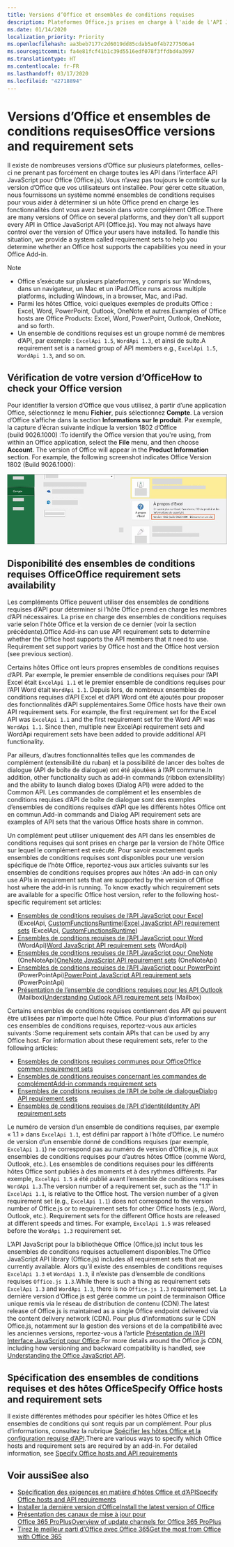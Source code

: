 ```yaml
---
title: Versions d’Office et ensembles de conditions requises
description: Plateformes Office.js prises en charge à l'aide de l'API JavaScript
ms.date: 01/14/2020
localization_priority: Priority
ms.openlocfilehash: aa3beb7177c2d6019dd85cdab5a0f4b7277506a4
ms.sourcegitcommit: fa4e81fcf41b1c39d5516edf078f3ffdbd4a3997
ms.translationtype: HT
ms.contentlocale: fr-FR
ms.lasthandoff: 03/17/2020
ms.locfileid: "42718894"
---
```

# <a name="office-versions-and-requirement-sets"></a><span data-ttu-id="8bf54-103">Versions d’Office et ensembles de conditions requises</span><span class="sxs-lookup"><span data-stu-id="8bf54-103">Office versions and requirement sets</span></span>

<span data-ttu-id="8bf54-p101">Il existe de nombreuses versions d’Office sur plusieurs plateformes, celles-ci ne prenant pas forcément en charge toutes les API dans l’interface API JavaScript pour Office (Office.js). Vous n’avez pas toujours le contrôle sur la version d’Office que vos utilisateurs ont installée.  Pour gérer cette situation, nous fournissons un système nommé ensembles de conditions requises pour vous aider à déterminer si un hôte Office prend en charge les fonctionnalités dont vous avez besoin dans votre complément Office.</span><span class="sxs-lookup"><span data-stu-id="8bf54-p101">There are many versions of Office on several platforms, and they don't all support every API in Office JavaScript API (Office.js). You may not always have control over the version of Office your users have installed.  To handle this situation, we provide a system called requirement sets to help you determine whether an Office host supports the capabilities you need in your Office Add-in.</span></span> 

> [!NOTE]
> - <span data-ttu-id="8bf54-107">Office s’exécute sur plusieurs plateformes, y compris sur Windows, dans un navigateur, un Mac et un iPad.</span><span class="sxs-lookup"><span data-stu-id="8bf54-107">Office runs across multiple platforms, including Windows, in a browser, Mac, and iPad.</span></span>
> - <span data-ttu-id="8bf54-108">Parmi les hôtes Office, voici quelques exemples de produits Office : Excel, Word, PowerPoint, Outlook, OneNote et autres.</span><span class="sxs-lookup"><span data-stu-id="8bf54-108">Examples of Office hosts are Office Products: Excel, Word, PowerPoint, Outlook, OneNote, and so forth.</span></span>  
> - <span data-ttu-id="8bf54-109">Un ensemble de conditions requises est un groupe nommé de membres d’API, par exemple : `ExcelApi 1.5`, `WordApi 1.3`, et ainsi de suite.</span><span class="sxs-lookup"><span data-stu-id="8bf54-109">A requirement set is a named group of API members e.g., `ExcelApi 1.5`, `WordApi 1.3`, and so on.</span></span>  

## <a name="how-to-check-your-office-version"></a><span data-ttu-id="8bf54-110">Vérification de votre version d’Office</span><span class="sxs-lookup"><span data-stu-id="8bf54-110">How to check your Office version</span></span>

<span data-ttu-id="8bf54-p102">Pour identifier la version d’Office que vous utilisez, à partir d’une application Office, sélectionnez le menu **Fichier**, puis sélectionnez **Compte**. La version d’Office s’affiche dans la section **Informations sur le produit**. Par exemple, la capture d’écran suivante indique la version 1802 d’Office (build 9026.1000) :</span><span class="sxs-lookup"><span data-stu-id="8bf54-p102">To identify the Office version that you're using, from within an Office application, select the **File** menu, and then choose **Account**. The version of Office will appear in the **Product Information** section. For example, the following screenshot indicates Office Version 1802 (Build 9026.1000):</span></span>

![Vérification de votre version d’Office](../images/office-version.png)

## <a name="office-requirement-sets-availability"></a><span data-ttu-id="8bf54-115">Disponibilité des ensembles de conditions requises Office</span><span class="sxs-lookup"><span data-stu-id="8bf54-115">Office requirement sets availability</span></span>

<span data-ttu-id="8bf54-p103">Les compléments Office peuvent utiliser des ensembles de conditions requises d’API pour déterminer si l’hôte Office prend en charge les membres d’API nécessaires. La prise en charge des ensembles de conditions requises varie selon l’hôte Office et la version de ce dernier (voir la section précédente).</span><span class="sxs-lookup"><span data-stu-id="8bf54-p103">Office Add-ins can use API requirement sets to determine whether the Office host supports the API members that it need to use. Requirement set support varies by Office host and the Office host version (see previous section).</span></span>

<span data-ttu-id="8bf54-p104">Certains hôtes Office ont leurs propres ensembles de conditions requises d’API. Par exemple, le premier ensemble de conditions requises pour l’API Excel était `ExcelApi 1.1` et le premier ensemble de conditions requises pour l’API Word était `WordApi 1.1`. Depuis lors, de nombreux ensembles de conditions requises d’API Excel et d’API Word ont été ajoutés pour proposer des fonctionnalités d’API supplémentaires.</span><span class="sxs-lookup"><span data-stu-id="8bf54-p104">Some Office hosts have their own API requirement sets. For example, the first requirement set for the Excel API was `ExcelApi 1.1` and the first requirement set for the Word API was `WordApi 1.1`. Since then, multiple new ExcelApi requirement sets and WordApi requirement sets have been added to provide additional API functionality.</span></span>

<span data-ttu-id="8bf54-121">Par ailleurs, d’autres fonctionnalités telles que les commandes de complément (extensibilité du ruban) et la possibilité de lancer des boîtes de dialogue (API de boîte de dialogue) ont été ajoutées à l’API commune.</span><span class="sxs-lookup"><span data-stu-id="8bf54-121">In addition, other functionality such as add-in commands (ribbon extensibility) and the ability to launch dialog boxes (Dialog API) were added to the Common API.</span></span> <span data-ttu-id="8bf54-122">Les commandes de complément et les ensembles de conditions requises d’API de boîte de dialogue sont des exemples d’ensembles de conditions requises d’API que les différents hôtes Office ont en commun.</span><span class="sxs-lookup"><span data-stu-id="8bf54-122">Add-in commands and Dialog API requirement sets are examples of API sets that the various Office hosts share in common.</span></span>

<span data-ttu-id="8bf54-p106">Un complément peut utiliser uniquement des API dans les ensembles de conditions requises qui sont prises en charge par la version de l’hôte Office sur lequel le complément est exécuté. Pour savoir exactement quels ensembles de conditions requises sont disponibles pour une version spécifique de l’hôte Office, reportez-vous aux articles suivants sur les ensembles de conditions requises propres aux hôtes :</span><span class="sxs-lookup"><span data-stu-id="8bf54-p106">An add-in can only use APIs in requirement sets that are supported by the version of Office host where the add-in is running. To know exactly which requirement sets are available for a specific Office host version, refer to the following host-specific requirement set articles:</span></span>

- <span data-ttu-id="8bf54-125">[Ensembles de conditions requises de l’API JavaScript pour Excel](../reference/requirement-sets/excel-api-requirement-sets.md) (ExcelApi, [CustomFunctionsRuntime](../excel/custom-functions-architecture.md))</span><span class="sxs-lookup"><span data-stu-id="8bf54-125">[Excel JavaScript API requirement sets](../reference/requirement-sets/excel-api-requirement-sets.md) (ExcelApi, [CustomFunctionsRuntime](../excel/custom-functions-architecture.md))</span></span>
- <span data-ttu-id="8bf54-126">[Ensembles de conditions requises de l’API JavaScript pour Word](../reference/requirement-sets/word-api-requirement-sets.md) (WordApi)</span><span class="sxs-lookup"><span data-stu-id="8bf54-126">[Word JavaScript API requirement sets](../reference/requirement-sets/word-api-requirement-sets.md) (WordApi)</span></span>
- <span data-ttu-id="8bf54-127">[Ensembles de conditions requises de l’API JavaScript pour OneNote](../reference/requirement-sets/onenote-api-requirement-sets.md) (OneNoteApi)</span><span class="sxs-lookup"><span data-stu-id="8bf54-127">[OneNote JavaScript API requirement sets](../reference/requirement-sets/onenote-api-requirement-sets.md) (OneNoteApi)</span></span>
- <span data-ttu-id="8bf54-128">[Ensembles de conditions requises de l’API JavaScript pour PowerPoint](../reference/requirement-sets/powerpoint-api-requirement-sets.md) (PowerPointApi)</span><span class="sxs-lookup"><span data-stu-id="8bf54-128">[PowerPoint JavaScript API requirement sets](../reference/requirement-sets/powerpoint-api-requirement-sets.md) (PowerPointApi)</span></span>
- <span data-ttu-id="8bf54-129">[Présentation de l’ensemble de conditions requises pour les API Outlook](../reference/requirement-sets/outlook-api-requirement-sets.md) (Mailbox)</span><span class="sxs-lookup"><span data-stu-id="8bf54-129">[Understanding Outlook API requirement sets](../reference/requirement-sets/outlook-api-requirement-sets.md) (Mailbox)</span></span>

<span data-ttu-id="8bf54-p107">Certains ensembles de conditions requises contiennent des API qui peuvent être utilisées par n’importe quel hôte Office. Pour plus d’informations sur ces ensembles de conditions requises, reportez-vous aux articles suivants :</span><span class="sxs-lookup"><span data-stu-id="8bf54-p107">Some requirement sets contain APIs that can be used by any Office host. For information about these requirement sets, refer to the following articles:</span></span>

- [<span data-ttu-id="8bf54-132">Ensembles de conditions requises communes pour Office</span><span class="sxs-lookup"><span data-stu-id="8bf54-132">Office common requirement sets</span></span>](../reference/requirement-sets/office-add-in-requirement-sets.md)
- [<span data-ttu-id="8bf54-133">Ensembles de conditions requises concernant les commandes de complément</span><span class="sxs-lookup"><span data-stu-id="8bf54-133">Add-in commands requirement sets</span></span>](../reference/requirement-sets/add-in-commands-requirement-sets.md)
- [<span data-ttu-id="8bf54-134">Ensembles de conditions requises de l’API de boîte de dialogue</span><span class="sxs-lookup"><span data-stu-id="8bf54-134">Dialog API requirement sets</span></span>](../reference/requirement-sets/dialog-api-requirement-sets.md)
- [<span data-ttu-id="8bf54-135">Ensembles de conditions requises de l’API d’identité</span><span class="sxs-lookup"><span data-stu-id="8bf54-135">Identity API requirement sets</span></span>](../reference/requirement-sets/identity-api-requirement-sets.md)

<span data-ttu-id="8bf54-p108">Le numéro de version d’un ensemble de conditions requises, par exemple « 1.1 » dans `ExcelApi 1.1`, est défini par rapport à l’hôte d’Office. Le numéro de version d’un ensemble donné de conditions requises (par exemple, `ExcelApi 1.1`) ne correspond pas au numéro de version d’Office.js, ni aux ensembles de conditions requises pour d’autres hôtes Office (comme Word, Outlook, etc.).  Les ensembles de conditions requises pour les différents hôtes Office sont publiés à des moments et à des rythmes différents. Par exemple, `ExcelApi 1.5` a été publié avant l’ensemble de conditions requises `WordApi 1.3`.</span><span class="sxs-lookup"><span data-stu-id="8bf54-p108">The version number of a requirement set, such as the "1.1" in `ExcelApi 1.1`, is relative to the Office host. The version number of a given requirement set (e.g., `ExcelApi 1.1`) does not correspond to the version number of Office.js or to requirement sets for other Office hosts (e.g., Word, Outlook, etc.).  Requirement sets for the different Office hosts are released at different speeds and times. For example, `ExcelApi 1.5` was released before the `WordApi 1.3` requirement set.</span></span>

<span data-ttu-id="8bf54-140">L’API JavaScript pour la bibliothèque Office (Office.js) inclut tous les ensembles de conditions requises actuellement disponibles.</span><span class="sxs-lookup"><span data-stu-id="8bf54-140">The Office JavaScript API library (Office.js) includes all requirement sets that are currently available.</span></span> <span data-ttu-id="8bf54-141">Alors qu’il existe des ensembles de conditions requises `ExcelApi 1.3` et `WordApi 1.3`, il n’existe pas d’ensemble de conditions requises `Office.js 1.3`.</span><span class="sxs-lookup"><span data-stu-id="8bf54-141">While there is such a thing as requirement sets `ExcelApi 1.3` and `WordApi 1.3`, there is no `Office.js 1.3` requirement set.</span></span> <span data-ttu-id="8bf54-142">La dernière version d’Office.js est gérée comme un point de terminaison Office unique remis via le réseau de distribution de contenu (CDN).</span><span class="sxs-lookup"><span data-stu-id="8bf54-142">The latest release of Office.js is maintained as a single Office endpoint delivered via the content delivery network (CDN).</span></span> <span data-ttu-id="8bf54-143">Pour plus d’informations sur le CDN Office.js, notamment sur la gestion des versions et de la compatibilité avec les anciennes versions, reportez-vous à l’article [Présentation de l’API Interface JavaScript pour Office](../develop/understanding-the-javascript-api-for-office.md).</span><span class="sxs-lookup"><span data-stu-id="8bf54-143">For more details around the Office.js CDN, including how versioning and backward compatibility is handled, see [Understanding the Office JavaScript API](../develop/understanding-the-javascript-api-for-office.md).</span></span>

## <a name="specify-office-hosts-and-requirement-sets"></a><span data-ttu-id="8bf54-144">Spécification des ensembles de conditions requises et des hôtes Office</span><span class="sxs-lookup"><span data-stu-id="8bf54-144">Specify Office hosts and requirement sets</span></span>

<span data-ttu-id="8bf54-p110">Il existe différentes méthodes pour spécifier les hôtes Office et les ensembles de conditions qui sont requis par un complément.  Pour plus d’informations, consultez la rubrique [Spécifier les hôtes Office et la configuration requise d’API](../develop/specify-office-hosts-and-api-requirements.md).</span><span class="sxs-lookup"><span data-stu-id="8bf54-p110">There are various ways to specify which Office hosts and requirement sets are required by an add-in.  For detailed information, see [Specify Office hosts and API requirements](../develop/specify-office-hosts-and-api-requirements.md)</span></span>

## <a name="see-also"></a><span data-ttu-id="8bf54-147">Voir aussi</span><span class="sxs-lookup"><span data-stu-id="8bf54-147">See also</span></span>

- [<span data-ttu-id="8bf54-148">Spécification des exigences en matière d’hôtes Office et d’API</span><span class="sxs-lookup"><span data-stu-id="8bf54-148">Specify Office hosts and API requirements</span></span>](../develop/specify-office-hosts-and-api-requirements.md)
- [<span data-ttu-id="8bf54-149">Installer la dernière version d’Office</span><span class="sxs-lookup"><span data-stu-id="8bf54-149">Install the latest version of Office</span></span>](../develop/install-latest-office-version.md)
- [<span data-ttu-id="8bf54-150">Présentation des canaux de mise à jour pour Office 365 ProPlus</span><span class="sxs-lookup"><span data-stu-id="8bf54-150">Overview of update channels for Office 365 ProPlus</span></span>](/deployoffice/overview-of-update-channels-for-office-365-proplus)
- [<span data-ttu-id="8bf54-151">Tirez le meilleur parti d’Office avec Office 365</span><span class="sxs-lookup"><span data-stu-id="8bf54-151">Get the most from Office with Office 365</span></span>](https://products.office.com/compare-all-microsoft-office-products?tab=2)
